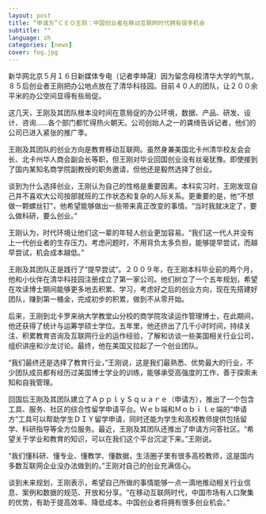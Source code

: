 ```yaml
---
layout: post
title: “申请方”ＣＥＯ王刚：中国创业者在移动互联网时代拥有很多机会
subtitle: ""
language: zh
categories: [news]
cover: fog.jpg
---
```


新华网北京５月１６日新媒体专电（记者李坤晟）因为留念母校清华大学的气氛，８５后创业者王刚把办公地点放在了清华科技园。目前４０人的团队，让２００余平米的办公空间显得有些局促。

这几天，王刚及其团队根本没时间在意局促的办公环境，数据、产品、研发、设计、咨询……各个部门都忙得热火朝天。公司创始人之一的龚绮告诉记者，他们的公司已进入紧张的推广季。

王刚及其团队的创业方向是教育移动互联网。虽然身兼美国北卡州清华校友会会长、北卡州华人商会副会长等职，但王刚对毕业回国创业没有丝毫犹豫。即使接到了国内某知名商学院副教授的职务邀请，但他还是毅然选择了创业。

谈到为什么选择创业，王刚认为自己的性格是重要因素。本科实习时，王刚发现自己并不喜欢大公司按部就班的工作状态和复杂的人际关系。更重要的是，他“不想做一颗螺丝钉”，他希望能够做出一些带来真正改变的事情。“当时我就决定了，要么做科研，要么创业。”

王刚认为，时代环境让他们这一辈的年轻人创业更加容易。“我们这一代人并没有上一代创业者的生存压力。考虑问题时，不用背负太多负担，能够提早尝试，而越早尝试，机会成本越低。”

王刚及其团队正是践行了“提早尝试”。２００９年，在王刚本科毕业前的两个月，他和小伙伴在清华科技园注册成立了第一家公司。他们树立了一个五年规划，希望在攻读博士期间能够更多地去积累、学习，考虑好之后的创业方向，现在先搭建好团队，赚到第一桶金，完成初步的积累，做到不从零开始。

后来，王刚到北卡罗来纳大学教堂山分校的商学院攻读运作管理博士，在此期间，他还获得了统计与运筹学硕士学位。五年里，他还挤出了几千小时时间，持续关注、积累教育咨询及互联网行业的运作经验，了解和访谈一些美国相关行业公司，组织讲座和沙龙讨论。最终，他在美国又拉起了一个创业团队。

“我们最终还是选择了教育行业，”王刚说，这是我们最熟悉、优势最大的行业，不少团队成员都有经历过美国博士学业的训练，能够承受高强度的工作，善于探索未知和自我管理。

回国后王刚及其团队建立了ＡｐｐｌｙＳｑｕａｒｅ（申请方），推出了一个包含工具、服务、社区的综合性留学申请平台。Ｗｅｂ端和Ｍｏｂｉｌｅ端的“申请方”工具可以帮助学生ＤＩＹ留学申请，同时还能为学生和高校教师提供包括留学、科研指导等全方位服务。最近，王刚及其团队还推出了申请方问答社区。“希望关于学业和教育的知识，可以在我们这个平台沉淀下来。”王刚说。

“我们懂科研、懂专业、懂教学、懂数据，生活圈子里有很多高校教师，这是国内多数互联网企业没办法做到的。”王刚对自己的创业充满信心。

谈到未来规划，王刚表示，希望自己所做的事情能够一点一滴地推动相关行业信息、案例和数据的规范、开放和分享。“在移动互联网时代，中国市场有人口聚集的优势，有助于提高效率、降低成本。中国创业者将拥有很多创业机会。”